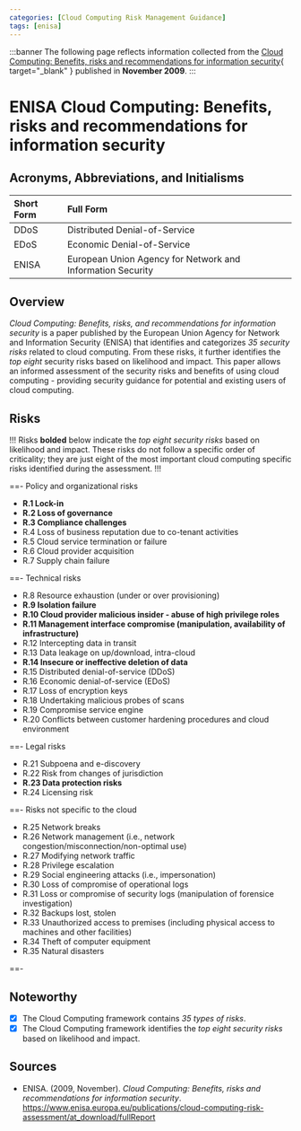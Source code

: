 ```yaml
---
categories: [Cloud Computing Risk Management Guidance]
tags: [enisa]
---
```


:::banner
The following page reflects information collected from the [Cloud Computing: Benefits, risks and recommendations for information security](https://www.enisa.europa.eu/publications/cloud-computing-risk-assessment/at_download/fullReport){ target="_blank" } published in **November 2009**.
:::

# ENISA Cloud Computing: Benefits, risks and recommendations for information security

## Acronyms, Abbreviations, and Initialisms

Short Form | Full Form
:--- | :---
DDoS | Distributed Denial-of-Service
EDoS | Economic Denial-of-Service
ENISA | European Union Agency for Network and Information Security

## Overview

*Cloud Computing: Benefits, risks, and recommendations for information security* is a paper published by the European Union Agency for Network and Information Security (ENISA) that identifies and categorizes *35 security risks* related to cloud computing. From these risks, it further identifies the *top eight* security risks based on likelihood and impact. This paper allows an informed assessment of the security risks and benefits of using cloud computing - providing security guidance for potential and existing users of cloud computing.

## Risks

!!!
Risks **bolded** below indicate the *top eight security risks* based on likelihood and impact. These risks do not follow a specific order of criticality; they are just eight of the most important cloud computing specific risks identified during the assessment.
!!!

==- Policy and organizational risks

- **R.1 Lock-in**
- **R.2 Loss of governance**
- **R.3 Compliance challenges**
- R.4 Loss of business reputation due to co-tenant activities
- R.5 Cloud service termination or failure
- R.6 Cloud provider acquisition
- R.7 Supply chain failure

==- Technical risks

- R.8 Resource exhaustion (under or over provisioning)
- **R.9 Isolation failure**
- **R.10 Cloud provider malicious insider - abuse of high privilege roles**
- **R.11 Management interface compromise (manipulation, availability of infrastructure)**
- R.12 Intercepting data in transit
- R.13 Data leakage on up/download, intra-cloud
- **R.14 Insecure or ineffective deletion of data**
- R.15 Distributed denial-of-service (DDoS)
- R.16 Economic denial-of-service (EDoS)
- R.17 Loss of encryption keys
- R.18 Undertaking malicious probes of scans
- R.19 Compromise service engine
- R.20 Conflicts between customer hardening procedures and cloud environment

==- Legal risks

- R.21 Subpoena and e-discovery
- R.22 Risk from changes of jurisdiction
- **R.23 Data protection risks**
- R.24 Licensing risk

==- Risks not specific to the cloud

- R.25 Network breaks
- R.26 Network management (i.e., network congestion/misconnection/non-optimal use)
- R.27 Modifying network traffic
- R.28 Privilege escalation
- R.29 Social engineering attacks (i.e., impersonation)
- R.30 Loss of compromise of operational logs
- R.31 Loss or compromise of security logs (manipulation of forensice investigation)
- R.32 Backups lost, stolen
- R.33 Unauthorized access to premises (including physical access to machines and other facilities)
- R.34 Theft of computer equipment
- R.35 Natural disasters

==-

## Noteworthy

- [x] The Cloud Computing framework contains *35 types of risks*.
- [x] The Cloud Computing framework identifies the *top eight security risks* based on likelihood and impact.

## Sources

- ENISA. (2009, November). *Cloud Computing: Benefits, risks and recommendations for information security*. https://www.enisa.europa.eu/publications/cloud-computing-risk-assessment/at_download/fullReport